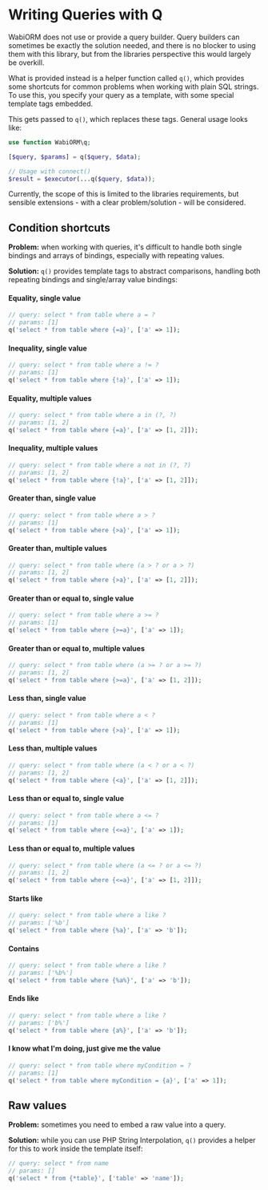 # Writing Queries with Q

WabiORM does not use or provide a query builder. Query builders can sometimes
be exactly the solution needed, and there is no blocker to using them with this
library, but from the libraries perspective this would largely be overkill.

What is provided instead is a helper function called `q()`, which provides some
shortcuts for common problems when working with plain SQL strings. To use this,
you specify your query as a template, with some special template tags embedded.

This gets passed to `q()`, which replaces these tags. General usage looks like:

```php
use function WabiORM\q;

[$query, $params] = q($query, $data);

// Usage with connect()
$result = $executor(...q($query, $data));
```

Currently, the scope of this is limited to the libraries requirements, but
sensible extensions - with a clear problem/solution - will be considered.

## Condition shortcuts

**Problem:** when working with queries, it's difficult to handle both single
bindings and arrays of bindings, especially with repeating values.

**Solution:** `q()` provides template tags to abstract comparisons, handling
both repeating bindings and single/array value bindings:

#### Equality, single value
```php
// query: select * from table where a = ? 
// params: [1]
q('select * from table where {=a}', ['a' => 1]);
```

#### Inequality, single value
```php
// query: select * from table where a != ? 
// params: [1]
q('select * from table where {!a}', ['a' => 1]);
```

#### Equality, multiple values
```php
// query: select * from table where a in (?, ?)
// params: [1, 2]
q('select * from table where {=a}', ['a' => [1, 2]]);
```

#### Inequality, multiple values
```php
// query: select * from table where a not in (?, ?)
// params: [1, 2]
q('select * from table where {!a}', ['a' => [1, 2]]);
```

#### Greater than, single value
```php
// query: select * from table where a > ?
// params: [1]
q('select * from table where {>a}', ['a' => 1]);
```

#### Greater than, multiple values
```php
// query: select * from table where (a > ? or a > ?)
// params: [1, 2]
q('select * from table where {>a}', ['a' => [1, 2]]);
```

#### Greater than or equal to, single value
```php
// query: select * from table where a >= ?
// params: [1]
q('select * from table where {>=a}', ['a' => 1]);
```

#### Greater than or equal to, multiple values
```php
// query: select * from table where (a >= ? or a >= ?)
// params: [1, 2]
q('select * from table where {>=a}', ['a' => [1, 2]]);
```

#### Less than, single value
```php
// query: select * from table where a < ?
// params: [1]
q('select * from table where {>a}', ['a' => 1]);
```

#### Less than, multiple values
```php
// query: select * from table where (a < ? or a < ?)
// params: [1, 2]
q('select * from table where {<a}', ['a' => [1, 2]]);
```

#### Less than or equal to, single value
```php
// query: select * from table where a <= ?
// params: [1]
q('select * from table where {<=a}', ['a' => 1]);
```

#### Less than or equal to, multiple values
```php
// query: select * from table where (a <= ? or a <= ?)
// params: [1, 2]
q('select * from table where {<=a}', ['a' => [1, 2]]);
```

#### Starts like
```php
// query: select * from table where a like ?
// params: ['%b']
q('select * from table where {%a}', ['a' => 'b']);
```

#### Contains
```php
// query: select * from table where a like ?
// params: ['%b%']
q('select * from table where {%a%}', ['a' => 'b']);
```

#### Ends like
```php
// query: select * from table where a like ?
// params: ['b%']
q('select * from table where {a%}', ['a' => 'b']);
```

#### I know what I'm doing, just give me the value
```php
// query: select * from table where myCondition = ? 
// params: [1]
q('select * from table where myCondition = {a}', ['a' => 1]);
```

## Raw values

**Problem:** sometimes you need to embed a raw value into a query.

**Solution:** while you can use PHP String Interpolation, `q()` provides a
helper for this to work inside the template itself:

```php
// query: select * from name
// params: []
q('select * from {*table}', ['table' => 'name']);
```
